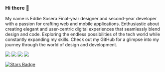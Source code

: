 ### Hi there 👋
My name is Eddie Sosera
Final-year designer and second-year developer with a passion for crafting web and mobile applications. Enthusiastic about creating elegant and user-centric digital experiences that seamlessly blend design and code. Exploring the endless possibilities of the tech world while constantly expanding my skills. Check out my GitHub for a glimpse into my journey through the world of design and development.

<div>
<img src="https://img.shields.io/badge/language-python-blue?style"/>
   <img src="https://img.shields.io/github/license/eddiesosera/waka-readme-stats"/>
   <img src="https://img.shields.io/github/stars/eddiesosera/waka-readme-stats"/>
   <img src="https://img.shields.io/github/forks/eddiesosera/waka-readme-stats"/>
   </div>


<a href="https://github.com/abhisheknaiidu/awesome-github-profile-readme/stargazers"><img src="https://img.shields.io/github/stars/eddiesosera/awesome-github-profile-readme" alt="Stars Badge"/></a>
